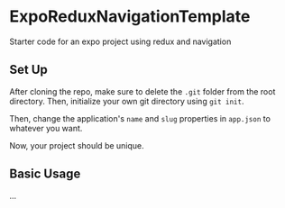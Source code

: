 # ExpoReduxNavigationTemplate
Starter code for an expo project using redux and navigation

## Set Up

After cloning the repo, make sure to delete the `.git` folder from the root directory. Then, initialize your own git directory using `git init`.

Then, change the application's `name` and `slug` properties in `app.json` to whatever you want. 

Now, your project should be unique. 

## Basic Usage

... 
